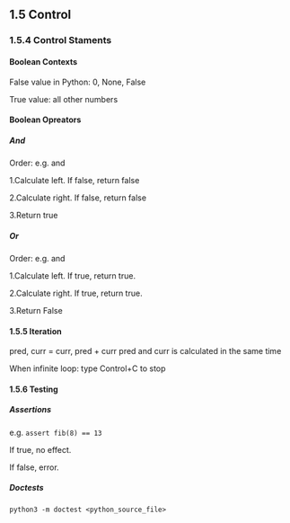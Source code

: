 ## 1.5 Control
### 1.5.4 Control Staments
#### Boolean Contexts
False value in Python: 0, None, False

True value: all other numbers
#### Boolean Opreators
##### And
Order: e.g. <left> and <right>

1.Calculate left. If false, return false

2.Calculate right. If false, return false

3.Return true
##### Or
Order: e.g. <left> and <right>

1.Calculate left. If true, return true.

2.Calculate right. If true, return true.

3.Return False
#### 1.5.5   Iteration
pred, curr = curr, pred + curr pred and curr is calculated in the same time

When infinite loop: type Control+C to stop
#### 1.5.6 Testing
##### Assertions
e.g.
`assert fib(8) == 13`

If true, no effect.

If false, error.

##### Doctests

`python3 -m doctest <python_source_file>`
